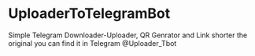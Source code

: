 # UploaderToTelegramBot
Simple Telegram Downloader-Uploader, QR Genrator and Link shorter the original you can find it in Telegram @Uploader_Tbot
